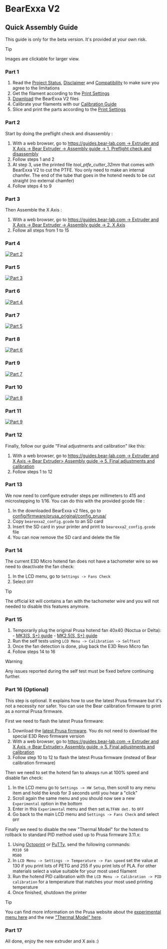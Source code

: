 # BearExxa V2

## Quick Assembly Guide

This guide is only for the beta version. It's provided at your own risk.

> [!TIP]
> Images are clickable for larger view.

### Part 1
  1. Read the [Project Status](/README.md#project-status), [Disclaimer](/README.md#disclaimer) and [Compatibility](/README.md#compatibility) to make sure you agree to the limitations
  2. Get the filament according to the [Print Settings](/README.md#print-settings)
  3. [Download](/README.md#download) the BearExxa V2 files
  4. Calibrate your filaments with our [Calibration Guide](https://guides.bear-lab.com/Guide/Extrusion+multiplier+and+filament+diameter/8)
  5. Slice and print the parts according to the [Print Settings](/README.md#print-settings)

### Part 2
Start by doing the preflight check and disassembly :
  1. With a web browser, go to [https://guides.bear-lab.com -> Extruder and X Axis -> Bear Extruder -> Assembly guide -> 1. Preflight check and disassembly](https://guides.bear-lab.com/Guide/1.+Preflight+check+and+disassembly/34?lang=en)
  2. Follow steps 1 and 2
  3. At step 3, use the printed file *tool_ptfe_cutter_32mm* that comes with BearExxa V2 to cut the PTFE. You only need to make an internal chamfer. The end of the tube that goes in the hotend needs to be cut straight (no external chamfer)
  4. Follow steps 4 to 9

### Part 3
Then Assemble the X Axis :
  1. With a web browser, go to [https://guides.bear-lab.com -> Extruder and X Axis -> Bear Extruder -> Assembly guide -> 2. X Axis](https://guides.bear-lab.com/Guide/2.+X+axis/39?lang=en)
  1. Follow all steps from 1 to 15

### Part 4
[![Part 2](images/quick_assembly_02.jpg)](images/quick_assembly_02.jpg)

### Part 5
[![Part 3](images/quick_assembly_03.jpg)](images/quick_assembly_03.jpg)

### Part 6
[![Part 4](images/quick_assembly_04.jpg)](images/quick_assembly_04.jpg)

### Part 7
[![Part 5](images/quick_assembly_05.jpg)](images/quick_assembly_05.jpg)

### Part 8
[![Part 6](images/quick_assembly_06.jpg)](images/quick_assembly_06.jpg)

### Part 9
[![Part 7](images/quick_assembly_07.jpg)](images/quick_assembly_07.jpg)

### Part 10
[![Part 8](images/quick_assembly_08.jpg)](images/quick_assembly_08.jpg)

### Part 11
[![Part 9](images/quick_assembly_09.jpg)](images/quick_assembly_09.jpg)

### Part 12
Finally, follow our guide "Final adjustments and calibration" like this:
  1. With a web browser, go to [https://guides.bear-lab.com -> Extruder and X Axis -> Bear Extruder> Assembly guide -> 5. Final adjustments and calibration](https://guides.bear-lab.com/Guide/5.+Final+adjustments+and+calibration/38?lang=en)
  1. Follow steps 1 to 12

### Part 13
We now need to configure extruder steps per millimeters to 415 and microstepping to 1/16. You can do this with the provided gcode file :
  1. In the downloaded BearExxa v2 files, go to [config/firmware/prusa_original/config_prusa/](/doc/config/firmware/prusa_original/) 
  1. Copy `bearexxa2_config.gcode` to an SD card
  1. Insert the SD card in your printer and print to `bearexxa2_config.gcode` file
  1. You can now remove the SD card and delete the file

### Part 14
The current E3D Micro hotend fan does not have a tachometer wire so we need to deactivate the fan check:
  1. In the LCD menu, go to `Settings -> Fans Check`
  1. Select `OFF`

> [!TIP]
> The official kit will contains a fan with the tachometer wire and you will not needed to disable this features anymore. 

### Part 15
  1. Temporarily plug the original Prusa hotend fan 40x40 (Noctua or Delta):  
    - [MK3(S, S+) guide](https://help.prusa3d.com/guide/8-electronics-assembly_174100#175539)
    - [MK2.5(S, S+) guide](https://help.prusa3d.com/guide/4-electronics-assembly_62856#62944)
  3. Run the self tests using `LCD Menu -> Calibration -> Selftest`
  4. Once the fan detection is done, plug back the E3D Revo Micro fan
  5. Follow steps 14 to 16

> [!WARNING]
> Any issues reported during the self test must be fixed before continuing further.


### Part 16 (Optional)
This step is optional. It explains how to use the latest Prusa firmware but it's not a necessity nor safer. You can use the Bear calibration firmware to print as a normal Prusa firmware.

First we need to flash the latest Prusa firmware:
  1. Download the [latest Prusa firmware](https://github.com/prusa3d/Prusa-Firmware/releases/latest). You do not need to download the special E3D Revo firmware version 
  2. With a web browser, go to [https://guides.bear-lab.com -> Extruder and X Axis -> Bear Extruder> Assembly guide -> 5. Final adjustments and calibration](https://guides.bear-lab.com/Guide/5.+Final+adjustments+and+calibration/38?lang=en)
  3. Follow step 10 to 12  to flash the latest Prusa firmware (instead of Bear calibration firmware)
  
Then we need to set the hotend fan to always run at 100% speed and disable fan check:
  1. In the LCD menu go to `Settings -> HW Setup`, then scroll to any menu item and hold the knob for 3 seconds until you hear a "click"
  2. Scroll again the same menu and you should now see a new `Experimental` option in the bottom
  3. Enter in this `Experimental` menu and then set `ALTFAN det.` to `OFF`
  4. Go back to the main LCD menu and `Settings -> Fans Check` and select `OFF`
  
Finally we need to disable the new "Thermal Model" for the hotend to rollback to standard PID method used up to Prusa firmware 3.11.x:
  1. Using [Octoprint](https://help.prusa3d.com/article/crash-dump_364959#octoprint) or [PuTTy](https://help.prusa3d.com/article/crash-dump_364959#putty), send the following commands:  
  `M310 S0`  
  `M500`  
  2. In `LCD Menu -> Settings -> Temperature -> Fan speed` set the value at 130 if you print lots of PETG and 255 if you print lots of PLA. For other materials select a value suitable for your most used filament
  3. Run the hotend PID calibration with the `LCD Menu -> Calibration -> PID calibration` for a temperature that matches your most used printing temperature
  4. Once finished, shutdown the printer

> [!TIP]
> You can find more information on the Prusa website about the [experimental menu here](https://help.prusa3d.com/article/experimental-menu-mk3-s-_161213) and the new  ["Thermal Model" here](https://help.prusa3d.com/article/thermal-model-calibration_382488).

### Part 17
All done, enjoy the new extruder and X axis :)
